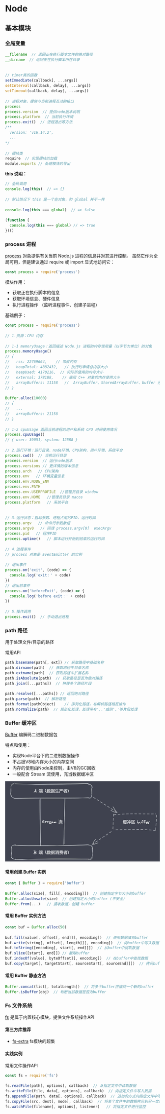 # Node

## 基本模块

### 全局变量

```js
__filename  // 返回正在执行脚本文件的绝对路径
__dirname  // 返回正在执行脚本所在目录


// timer类的函数
setImmediate(callback[, ...args])
setInterval(callback, delay[, ...args])
setTimeout(callback, delay[, ...args])

// 进程对象，提供与当前进程互动的接口
process
process.version  // 提供node版本说明
process.platform  // 当前执行环境
process.exit()  // 进程退出等方法
/** 
  version: 'v16.14.2',
  ...
*/

// 模块类
require  // 实现模块的加载
module.exports // 处理模块的导出
```

**this 说明：**

```js
// 全局调用
console.log(this)  // => {}

// 默认情况下 this 是一个空对象，和 global 并不一样

console.log(this === global)  // => false

(function {
  console.log(this === global) // => true
})()
```

### process 进程

[process](http://nodejs.cn/api/process.html) 对象提供有关当前 Node.js 进程的信息并对其进行控制。 虽然它作为全局可用，但是建议通过 require 或 import 显式地访问它：

```js
const process = require('process')
```

模块作用：

- 获取正在执行脚本的信息
- 获取环境信息、硬件信息
- 执行进程操作 （监听进程事件、创建子进程）

基础例子：

```ts
const process = require('process')

// 1.资源：CPU 内存

// 1-1 memoryUsage：返回描述 Node.js 进程的内存使用量（以字节为单位）的对象
process.memoryUsage()
// {
//   rss: 22769664,    // 常驻内存
//   heapTotal: 4882432,   // 执行时申请总内存大小
//   heapUsed: 4170216,  // 实际所使用的内存大小
//   external: 378188,    // 底层 C++ 对象的内存使用大小
//   arrayBuffers: 11158   //  ArrayBuffer、SharedArrayBuffer、buffer 分配的内存大小
// }

Buffer.alloc(10000)
// {
//   ...
//   arrayBuffers: 21158
// }

// 1-2 cpuUsage 返回当前进程的用户和系统 CPU 时间使用情况
process.cpuUsage()
// { user: 39051, system: 12588 }

// 2.运行环境：运行目录、node环境、CPU架构、用户环境、系统平台
process.cwd()  // 当前运行目录
process.version  // 运行node版本
process.versions // 更详情的版本信息
process.arch   // CPU架构
process.env   // 环境变量信息
process.env.NODE_ENV
process.env.PATH
process.env.USERPROFILE  //管理员目录 window
process.env.HOME   //管理员目录 macos
process.platform   // 系统平台


// 3.运行状态：启动参数、进程占用的PID、运行时间
process.argv   // 命令行参数数组
process.argv0   // 同理 process.argv[0]  execArgv
process.pid   // 程序PID
process.uptime()   // 脚本运行开始到结束的运行时间

// 4.进程事件
// process 对象是 EventEmitter 的实例

// 退出事件
process.on('exit', (code) => {
  console.log('exit：' + code)
})
// 退出前事件
process.on('beforeExit', (code) => {
  console.log('before exit：' + code)
})

// 5.操作调用
process.exit()  // 手动退出进程

```

### path 路径

用于处理文件/目录的路径

常用API

```ts
path.basename(path[, ext]) // 获取路径中基础名称
path.dirname(path)  // 获取路径中目录名称
path.extname(path)  // 获取路径中扩展名称
path.isAbsolute(path)  // 获取路径是否为绝对路径
path.join([...paths])  // 拼接多个路径片段

path.resolve([...paths]) // 返回绝对路径
path.parse(path)  // 解析路径
path.format(pathObject)    // 序列化路径，与解析路径相反操作
path.normalize(path)  // 规范化处理，处理带有'..'或则'.'等片段处理
```

### Buffer 缓冲区

[Buffer](http://nodejs.cn/api/buffer.html) 编解码二进制数据包

特点和使用：

- 实现Node平台下的二进制数据操作
- 不占据V8堆内存大小的内存空间
- 内存的使用由Node来控制，由V8的GC回收
- 一般配合 Stream 流使用，充当数据缓冲区

![buffer](../images/buffer.png)

#### 常用创建 Buffer 实例

```ts
const { Buffer } = require('buffer')

Buffer.alloc(size[, fill[, encoding]])  // 创建指定字节大小的buffer
Buffer.allocUnsafe(size)  // 创建指定大小的buffer (不安全)
Buffer.from(...)   // 接收数据，创建 buffer
```

#### 常用 Buffer 实例方法

```ts
const buf = Buffer.alloc(50)

buf.fill(value[, offset[, end]][, encoding])  // 使用数据填充buffer
buf.write(string[, offset[, length]][, encoding])  // 向buffer中写入数据
buf.toString([encoding[, start[, end]]])  // 从buffer中提取数据
buf.slice([start[, end]]) // 截取buffer
buf.indexOf(value[, byteOffset][, encoding])  // 在buffer中查找数据
buf.copy(target[, targetStart[, sourceStart[, sourceEnd]]])  // 拷贝buffer中的数据
```

#### 常用 Buffer 静态方法

```ts  
Buffer.concat(list[, totalLength])  // 将多个buffer拼接成一个新的buffer
Buffer.isBuffer(obj)  // 判断当前数据是否为buffer
```

### Fs 文件系统

[fs](http://nodejs.cn/api/fs.html) 是属于内置核心模块，提供文件系统操作API

#### 第三方库推荐

- [fs-extra](https://github.com/jprichardson/node-fs-extra) fs模块的超集

#### 实践实例

常用文件操作API

```js
const fs = require('fs')

fs.readFile(path[, options], callback)  // 从指定文件中读取数据
fs.writeFile(file, data[, options], callback)  // 向指定文件中写入数据
fs.appendFile(path, data[, options], callback)  // 追加的方式向指定文件中写入数据
fs.copyFile(src, dest[, mode], callback)  // 将某个文件中的数据拷贝到另一文件
fs.watchFile(filename[, options], listener)   // 将指定文件进行监控

```

